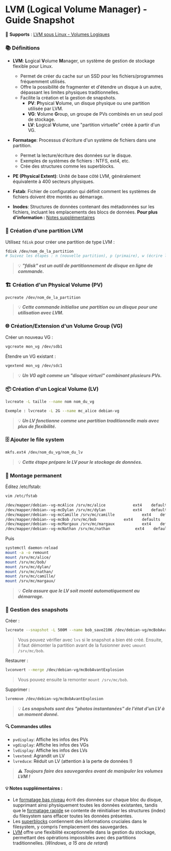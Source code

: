 # LVM (Logical Volume Manager) - Guide Snapshot

 
🔗 **Supports** : [LVM sous Linux - Volumes Logiques](https://www.linuxtricks.fr/wiki/lvm-sous-linux-volumes-logiques)

### 📚 Définitions
- **LVM**: **L**ogical **V**olume **M**anager, un système de gestion de stockage flexible pour Linux.
  - Permet de créer du cache sur un SSD pour les fichiers/programmes fréquemment utilisés.
  - Offre la possibilité de fragmenter et d'étendre un disque à un autre, dépassant les limites physiques traditionnelles.
  - Facilite la création et la gestion de snapshots. 
    - **PV**: **P**hysical **V**olume, un disque physique ou une partition utilisée par LVM.
    - **VG**: **V**olume **G**roup, un groupe de PVs combinés en un seul pool de stockage.
    - **LV**: **L**ogical **V**olume, une "partition virtuelle" créée à partir d'un VG.

- **Formatage**: Processus d'écriture d'un système de fichiers dans une partition.  
  - Permet la lecture/écriture des données sur le disque.
  - Exemples de systèmes de fichiers : NTFS, ext4, etc.
  - Crée des structures comme les superblocks.
- **PE (Physical Extent)**: Unité de base côté LVM, généralement équivalente à 400 secteurs physiques.
- **Fstab**: Fichier de configuration qui définit comment les systèmes de fichiers doivent être montés au démarrage.
- **Inodes**: Structures de données contenant des métadonnées sur les fichiers, incluant les emplacements des blocs de données. 
**Pour plus d'information :** [Notes supplémentaires](#-notes-supplémentaires-)


### 🔧 Création d'une partition LVM

Utilisez `fdisk` pour créer une partition de type LVM :

```bash
fdisk /dev/nom_de_la_partition
# Suivez les étapes : n (nouvelle partition), p (primaire), w (écrire les changements)
```

> 💡 ***"fdisk" est un outil de partitionnement de disque en ligne de commande.***

### 🏗️ Création d'un Physical Volume (PV)
```bash 
pvcreate /dev/nom_de_la_partition
```
> 💡 ***Cette commande initialise une partition ou un disque pour une utilisation avec LVM.***

### 🌐 Création/Extension d'un Volume Group (VG)
Créer un nouveau VG :
```bash
vgcreate mon_vg /dev/sdb1
```
Étendre un VG existant :
```bash
vgextend mon_vg /dev/sdc1
```

> 💡 ***Un VG agit comme un "disque virtuel" combinant plusieurs PVs.***

### 📦 Création d'un Logical Volume (LV)
```bash
lvcreate -L taille --name nom nom_du_vg

Exemple : lvcreate -L 2G --name mc_alice debian-vg
```
> 💡 ***Un LV fonctionne comme une partition traditionnelle mais avec plus de flexibilité.***

### 🗄️ Ajouter le file system
```bash
mkfs.ext4 /dev/nom_du_vg/nom_du_lv
```
> 💡 ***Cette étape prépare le LV pour le stockage de données.***

### 🔗 Montage permanent
Éditez /etc/fstab:
```bash
vim /etc/fstab

/dev/mapper/debian--vg-mcAlice /srv/mc/alice            ext4    defaults              0       0
/dev/mapper/debian--vg-mcDylan /srv/mc/dylan            ext4    defaults              0       0
/dev/mapper/debian--vg-mcCamille /srv/mc/camille            ext4    defaults              0       0
/dev/mapper/debian--vg-mcBob /srv/mc/bob            ext4    defaults              0       0
/dev/mapper/debian--vg-mcMargaux /srv/mc/margaux            ext4    defaults              0       0
/dev/mapper/debian--vg-mcNathan /srv/mc/nathan           ext4    defaults              0       0  
```
Puis
```bash
systemctl daemon-reload
mount -a -o remount
mount /srv/mc/alice/
mount /srv/mc/bob/
mount /srv/mc/dylan/
mount /srv/mc/nathan/
mount /srv/mc/camille/
mount /srv/mc/margaux/
```
> 💡 ***Cela assure que le LV soit monté automatiquement au démarrage.***

### 📸 Gestion des snapshots
Créer :
```bash
lvcreate --snapshot -L 500M --name bob_save2106 /dev/debian-vg/mcBobAvantExplosion
```
> Vous pouvez vérifier avec `lvs` si le snapshot a bien été créé. Ensuite, il faut démonter la partition avant de la fusionner avec `umount /srv/mc/bob`.

Restaurer :
```bash
lvconvert --merge /dev/debian-vg/mcBobAvantExplosion
```
> Vous pouvez ensuite la remonter `mount /srv/mc/bob`.

Supprimer :
```bash
lvremove /dev/debian-vg/mcBobAvantExplosion
```

> 💡 ***Les snapshots sont des "photos instantanées" de l'état d'un LV à un moment donné.***

#### 🔍 Commandes utiles
- `pvdisplay`: Affiche les infos des PVs
- `vgdisplay`: Affiche les infos des VGs
- `lvdisplay`: Affiche les infos des LVs
- `lvextend`: Agrandit un LV
- `lvreduce`: Réduit un LV (attention à la perte de données !)

> ⚠️ ***Toujours faire des sauvegardes avant de manipuler les volumes LVM !***

#### 💡 Notes supplémentaires :
- Le <u>formatage bas niveau</u> écrit des données sur chaque bloc du disque, supprimant ainsi physiquement toutes les données existantes, tandis que le <u>formatage rapide</u> se contente de réinitialiser les structures (index) du filesystem sans effacer toutes les données présentes.
- Les <u>superblocks</u> contiennent des informations cruciales dans le filesystem, y compris l'emplacement des sauvegardes.
- <u>LVM</u> offre une flexibilité exceptionnelle dans la gestion du stockage, permettant des opérations impossibles avec des partitions traditionnelles. (*Windows, a 15 ans de retard*)